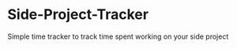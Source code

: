 Side-Project-Tracker
====================

Simple time tracker to track time spent working on your side project
